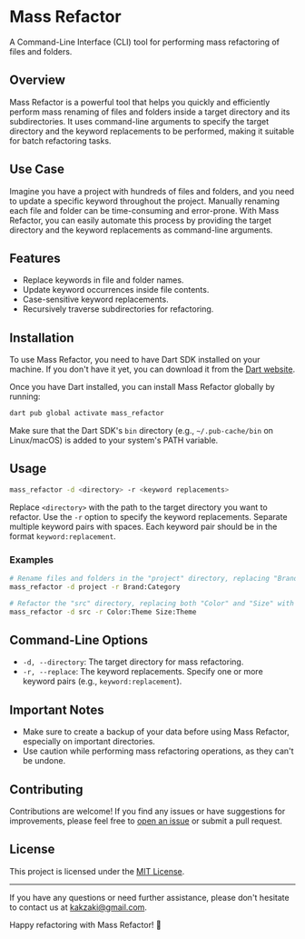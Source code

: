 # Mass Refactor

A Command-Line Interface (CLI) tool for performing mass refactoring of files and folders.

## Overview

Mass Refactor is a powerful tool that helps you quickly and efficiently perform mass renaming of files and folders inside a target directory and its subdirectories. It uses command-line arguments to specify the target directory and the keyword replacements to be performed, making it suitable for batch refactoring tasks.

## Use Case

Imagine you have a project with hundreds of files and folders, and you need to update a specific keyword throughout the project. Manually renaming each file and folder can be time-consuming and error-prone. With Mass Refactor, you can easily automate this process by providing the target directory and the keyword replacements as command-line arguments.

## Features

- Replace keywords in file and folder names.
- Update keyword occurrences inside file contents.
- Case-sensitive keyword replacements.
- Recursively traverse subdirectories for refactoring.

## Installation

To use Mass Refactor, you need to have Dart SDK installed on your machine. If you don't have it yet, you can download it from the [Dart website](https://dart.dev/get-dart).

Once you have Dart installed, you can install Mass Refactor globally by running:

```bash
dart pub global activate mass_refactor
```

Make sure that the Dart SDK's `bin` directory (e.g., `~/.pub-cache/bin` on Linux/macOS) is added to your system's PATH variable.

## Usage

```bash
mass_refactor -d <directory> -r <keyword replacements>
```

Replace `<directory>` with the path to the target directory you want to refactor. Use the `-r` option to specify the keyword replacements. Separate multiple keyword pairs with spaces. Each keyword pair should be in the format `keyword:replacement`.

### Examples

```bash
# Rename files and folders in the "project" directory, replacing "Brand" with "Category".
mass_refactor -d project -r Brand:Category

# Refactor the "src" directory, replacing both "Color" and "Size" with "Theme".
mass_refactor -d src -r Color:Theme Size:Theme
```

## Command-Line Options

- `-d, --directory`: The target directory for mass refactoring.
- `-r, --replace`: The keyword replacements. Specify one or more keyword pairs (e.g., `keyword:replacement`).

## Important Notes

- Make sure to create a backup of your data before using Mass Refactor, especially on important directories.
- Use caution while performing mass refactoring operations, as they can't be undone.

## Contributing

Contributions are welcome! If you find any issues or have suggestions for improvements, please feel free to [open an issue](https://github.com/kakzaki/mass_refactor/issues) or submit a pull request.

## License

This project is licensed under the [MIT License](LICENSE).

---

If you have any questions or need further assistance, please don't hesitate to contact us at kakzaki@gmail.com.

Happy refactoring with Mass Refactor! 🚀
```
